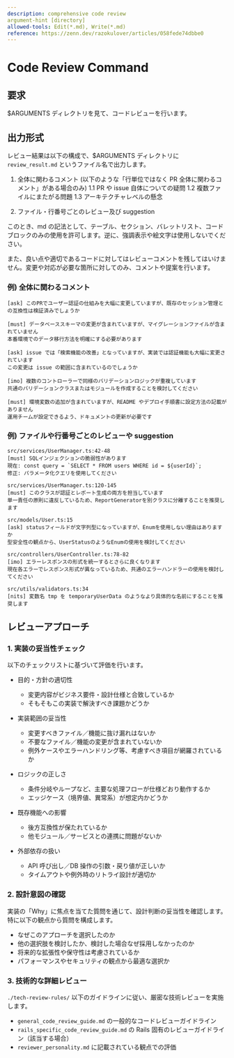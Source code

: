 ```yaml
---
description: comprehensive code review
argument-hint [directory]
allowed-tools: Edit(*.md), Write(*.md)
reference: https://zenn.dev/razokulover/articles/058fede74dbbe0
---
```


# Code Review Command

## 要求

$ARGUMENTS ディレクトリを見て、コードレビューを行います。

## 出力形式

レビュー結果は以下の構成で、$ARGUMENTS ディレクトリに `review_result.md` というファイル名で出力します。

1. 全体に関わるコメント (以下のような「行単位ではなく PR 全体に関わるコメント」がある場合のみ)
   1.1 PR や issue 自体についての疑問
   1.2 複数ファイルにまたがる問題
   1.3 アーキテクチャレベルの懸念

2. ファイル・行番号ごとのレビュー及び suggestion

このとき、md の記法として、テーブル、セクション、バレットリスト、コードブロックのみの使用を許可します。逆に、強調表示や絵文字は使用しないでください。

また、良い点や適切であるコードに対してはレビューコメントを残してはいけません。変更や対応が必要な箇所に対してのみ、コメントや提案を行います。

### 例) 全体に関わるコメント

```
[ask] このPRでユーザー認証の仕組みを大幅に変更していますが、既存のセッション管理との互換性は検証済みでしょうか

[must] データベーススキーマの変更が含まれていますが、マイグレーションファイルが含まれていません
本番環境でのデータ移行方法を明確にする必要があります

[ask] issue では「検索機能の改善」となっていますが、実装では認証機能も大幅に変更されています
この変更は issue の範囲に含まれているのでしょうか

[imo] 複数のコントローラーで同様のバリデーションロジックが重複しています
共通のバリデーションクラスまたはモジュールを作成することを検討してください

[must] 環境変数の追加が含まれていますが、README やデプロイ手順書に設定方法の記載がありません
運用チームが設定できるよう、ドキュメントの更新が必要です
```

### 例) ファイルや行番号ごとのレビューや suggestion

```
src/services/UserManager.ts:42-48
[must] SQLインジェクションの脆弱性があります
現在: const query = `SELECT * FROM users WHERE id = ${userId}`;
修正: パラメータ化クエリを使用してください
```

```
src/services/UserManager.ts:120-145
[must] このクラスが認証とレポート生成の両方を担当しています
単一責任の原則に違反しているため、ReportGeneratorを別クラスに分離することを推奨します
```

```
src/models/User.ts:15
[ask] statusフィールドが文字列型になっていますが、Enumを使用しない理由はありますか
型安全性の観点から、UserStatusのようなEnumの使用を検討してください
```

```
src/controllers/UserController.ts:78-82
[imo] エラーレスポンスの形式を統一するとさらに良くなります
現在各エラーでレスポンス形式が異なっているため、共通のエラーハンドラーの使用を検討してください
```

```
src/utils/validators.ts:34
[nits] 変数名 tmp を temporaryUserData のようなより具体的な名前にすることを推奨します
```

## レビューアプローチ

### 1. 実装の妥当性チェック

以下のチェックリストに基づいて評価を行います。

- 目的・方針の適切性

  - 変更内容がビジネス要件・設計仕様と合致しているか
  - そもそもこの実装で解決すべき課題かどうか

- 実装範囲の妥当性

  - 変更すべきファイル／機能に抜け漏れはないか
  - 不要なファイル／機能の変更が含まれていないか
  - 例外ケースやエラーハンドリング等、考慮すべき項目が網羅されているか

- ロジックの正しさ

  - 条件分岐やループなど、主要な処理フローが仕様どおり動作するか
  - エッジケース（境界値、異常系）が想定内かどうか

- 既存機能への影響

  - 後方互換性が保たれているか
  - 他モジュール／サービスとの連携に問題がないか

- 外部依存の扱い

  - API 呼び出し／DB 操作の引数・戻り値が正しいか
  - タイムアウトや例外時のリトライ設計が適切か

### 2. 設計意図の確認

実装の「Why」に焦点を当てた質問を通じて、設計判断の妥当性を確認します。特に以下の観点から質問を構成します。

- なぜこのアプローチを選択したのか
- 他の選択肢を検討したか、検討した場合なぜ採用しなかったのか
- 将来的な拡張性や保守性は考慮されているか
- パフォーマンスやセキュリティの観点から最適な選択か

### 3. 技術的な詳細レビュー

`./tech-review-rules/` 以下のガイドラインに従い、厳密な技術レビューを実施します。

- `general_code_review_guide.md` の一般的なコードレビューガイドライン
- `rails_specific_code_review_guide.md` の Rails 固有のレビューガイドライン（該当する場合）
- `reviewer_personality.md` に記載されている観点での評価
